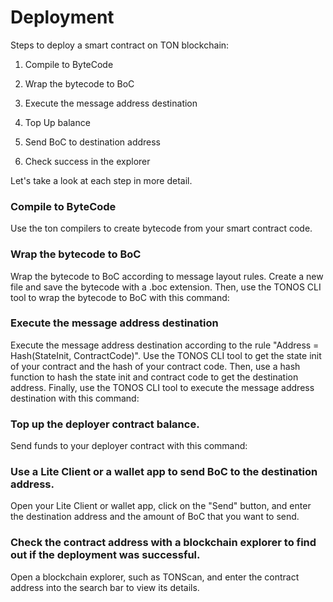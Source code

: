 # Deployment

Steps to deploy a smart contract on TON blockchain:

1. Compile to ByteCode
2. Wrap the bytecode to BoC
3. Execute the message address destination
4. Top Up balance
5. Send BoC to destination address

6. Check success in the explorer

Let's take a look at each step in more detail.

### Compile to ByteCode
Use the ton compilers to create bytecode from your smart contract code.

### Wrap the bytecode to BoC
Wrap the bytecode to BoC according to message layout rules. Create a new file and save the bytecode with a .boc extension. Then, use the TONOS CLI tool to wrap the bytecode to BoC with this command:

### Execute the message address destination 
Execute the message address destination according to the rule "Address = Hash(StateInit, ContractCode)". Use the TONOS CLI tool to get the state init of your contract and the hash of your contract code. Then, use a hash function to hash the state init and contract code to get the destination address. Finally, use the TONOS CLI tool to execute the message address destination with this command:

### Top up the deployer contract balance.
Send funds to your deployer contract with this command:

### Use a Lite Client or a wallet app to send BoC to the destination address. 
Open your Lite Client or wallet app, click on the "Send" button, and enter the destination address and the amount of BoC that you want to send.

### Check the contract address with a blockchain explorer to find out if the deployment was successful. 
Open a blockchain explorer, such as TONScan, and enter the contract address into the search bar to view its details.
